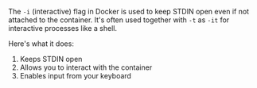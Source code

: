 The `-i` (interactive) flag in Docker is used to keep STDIN open even if not attached to the container. It's often used together with `-t` as `-it` for interactive processes like a shell.

Here's what it does:

1. Keeps STDIN open
2. Allows you to interact with the container
3. Enables input from your keyboard